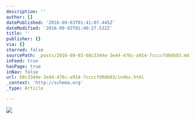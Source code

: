 ```yaml
---
description: ''
author: []
datePublished: '2016-09-03T01:41:07.445Z'
dateModified: '2016-09-03T01:40:27.532Z'
title: ''
publisher: {}
via: {}
starred: false
sourcePath: _posts/2016-09-03-68c3344e-3e44-476c-a914-7ccccfd0db83.md
inFeed: true
hasPage: true
inNav: false
url: 68c3344e-3e44-476c-a914-7ccccfd0db83/index.html
_context: 'http://schema.org'
_type: Article

---
```

![](https://the-grid-user-content.s3-us-west-2.amazonaws.com/acc268d5-2558-472b-b7dc-47a8c13121a5.jpg)